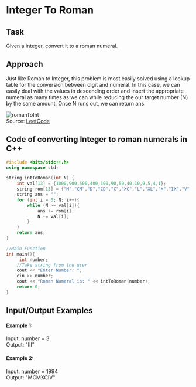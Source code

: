 # Integer To Roman 

## Task
Given a integer, convert it to a roman numeral.

## Approach
Just like Roman to Integer, this problem is most easily solved using a lookup table for the conversion between digit and numeral. In this case, we can easily deal with the values in descending order and insert the appropriate numeral as many times as we can while reducing the our target number (N) by the same amount. Once N runs out, we can return ans.

![romanToInt](https://user-images.githubusercontent.com/73405757/140963448-360c6a7f-f391-4396-8fbd-68ab3c365c52.png)  
Source: [LeetCode](https://leetcode.com/problems/roman-to-integer/)
        
## Code of converting Integer to roman numerals in C++  
```c++
#include <bits/stdc++.h>
using namespace std;

string intToRoman(int N) {
    int val[13] = {1000,900,500,400,100,90,50,40,10,9,5,4,1};
    string rom[13] = {"M","CM","D","CD","C","XC","L","XL","X","IX","V","IV","I"};
    string ans = "";
    for (int i = 0; N; i++){
        while (N >= val[i]){
            ans += rom[i];
            N -= val[i];
        }
    }
    return ans;
}

//Main Function
int main(){
     int number;
    //Take string from the user
    cout << "Enter Number: ";
    cin >> number;
    cout << "Roman Numeral is: " << intToRoman(number);
    return 0;
}
```  
## Input/Output Examples

#### Example 1:
Input: number = 3  
Output: "III"

#### Example 2:
Input: number = 1994  
Output: "MCMXCIV"  
